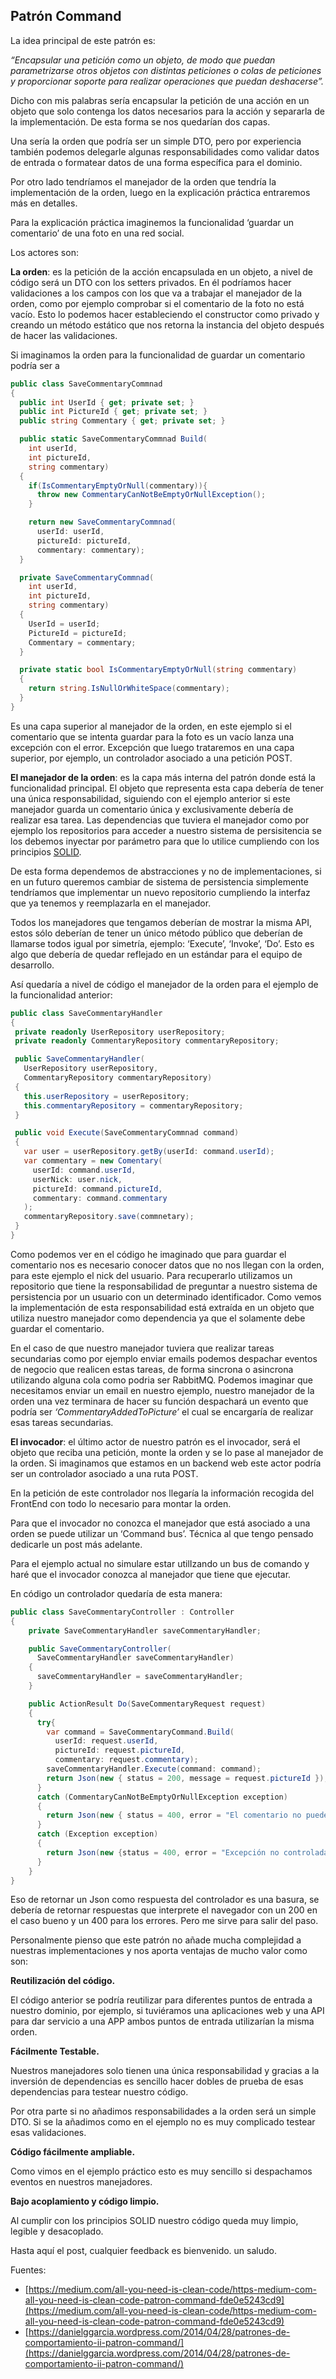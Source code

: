 ## Patrón Command

La idea principal de este patrón es:

_“Encapsular una petición como un objeto, de modo que puedan parametrizarse otros objetos con distintas peticiones o colas de peticiones y proporcionar soporte para realizar operaciones que puedan deshacerse”._

Dicho con mis palabras sería encapsular la petición de una acción en un objeto que solo contenga los datos necesarios para la acción y separarla de la implementación. De esta forma se nos quedarían dos capas.

Una sería la orden que podría ser un simple DTO, pero por experiencia también podemos delegarle algunas responsabilidades como validar datos de entrada o formatear datos de una forma específica para el dominio.

Por otro lado tendríamos el manejador de la orden que tendría la implementación de la orden, luego en la explicación práctica entraremos más en detalles.

Para la explicación práctica imaginemos la funcionalidad ‘guardar un comentario’ de una foto en una red social.

Los actores son:

**La orden**: es la petición de la acción encapsulada en un objeto, a nivel de código será un DTO con los setters privados. En él podríamos hacer validaciones a los campos con los que va a trabajar el manejador de la orden, como por ejemplo comprobar si el comentario de la foto no está vacío. Esto lo podemos hacer estableciendo el constructor como privado y creando un método estático que nos retorna la instancia del objeto después de hacer las validaciones.

Si imaginamos la orden para la funcionalidad de guardar un comentario podría ser a

```csharp
public class SaveCommentaryCommnad
{
  public int UserId { get; private set; }
  public int PictureId { get; private set; }
  public string Commentary { get; private set; }

  public static SaveCommentaryCommnad Build(
    int userId,
    int pictureId,
    string commentary)
  {
    if(IsCommentaryEmptyOrNull(commentary)){
      throw new CommentaryCanNotBeEmptyOrNullException();
    }

    return new SaveCommentaryCommnad(
      userId: userId,
      pictureId: pictureId,
      commentary: commentary);
  }

  private SaveCommentaryCommnad(
    int userId,
    int pictureId,
    string commentary)
  {
    UserId = userId;
    PictureId = pictureId;
    Commentary = commentary;
  }

  private static bool IsCommentaryEmptyOrNull(string commentary)
  {
    return string.IsNullOrWhiteSpace(commentary);
  }
}
```

Es una capa superior al manejador de la orden, en este ejemplo si el comentario que se intenta guardar para la foto es un vacío lanza una excepción con el error. Excepción que luego trataremos en una capa superior, por ejemplo, un controlador asociado a una petición POST.

**El manejador de la orden**: es la capa más interna del patrón donde está la funcionalidad principal. El objeto que representa esta capa debería de tener una única responsabilidad, siguiendo con el ejemplo anterior si este manejador guarda un comentario única y exclusivamente debería de realizar esa tarea. Las dependencias que tuviera el manejador como por ejemplo los repositorios para acceder a nuestro sistema de persisitencia se los debemos inyectar por parámetro para que lo utilice cumpliendo con los principios [SOLID](https://www.genbeta.com/desarrollo/solid-cinco-principios-basicos-de-diseno-de-clases).

De esta forma dependemos de abstracciones y no de implementaciones, si en un futuro queremos cambiar de sistema de persistencia simplemente tendríamos que implementar un nuevo repositorio cumpliendo la interfaz que ya tenemos y reemplazarla en el manejador.

Todos los manejadores que tengamos deberían de mostrar la misma API, estos sólo deberían de tener un único método público que deberían de llamarse todos igual por simetría, ejemplo: ‘Execute’, ‘Invoke’, ‘Do’. Esto es algo que debería de quedar reflejado en un estándar para el equipo de desarrollo.

Así quedaría a nivel de código el manejador de la orden para el ejemplo de la funcionalidad anterior:

```csharp
public class SaveCommentaryHandler
{
 private readonly UserRepository userRepository;
 private readonly CommentaryRepository commentaryRepository;

 public SaveCommentaryHandler(
   UserRepository userRepository,
   CommentaryRepository commentaryRepository)
 {
   this.userRepository = userRepository;
   this.commentaryRepository = commentaryRepository;
 }

 public void Execute(SaveCommentaryCommnad command)
 {
   var user = userRepository.getBy(userId: command.userId);
   var commentary = new Comentary(
     userId: command.userId,
     userNick: user.nick,
     pictureId: command.pictureId,
     commentary: command.commentary
   );
   commentaryRepository.save(commnetary);
 }
}
```

Como podemos ver en el código he imaginado que para guardar el comentario nos es necesario conocer datos que no nos llegan con la orden, para este ejemplo el nick del usuario. Para recuperarlo utilizamos un repositorio que tiene la responsabilidad de preguntar a nuestro sistema de persistencia por un usuario con un determinado identificador. Como vemos la implementación de esta responsabilidad está extraída en un objeto que utiliza nuestro manejador como dependencia ya que el solamente debe guardar el comentario.

En el caso de que nuestro manejador tuviera que realizar tareas secundarias como por ejemplo enviar emails podemos despachar eventos de negocio que realicen estas tareas, de forma sincrona o asincrona utilizando alguna cola como podria ser RabbitMQ. Podemos imaginar que necesitamos enviar un email en nuestro ejemplo, nuestro manejador de la orden una vez terminara de hacer su función despachará un evento que podría ser _‘CommentaryAddedToPicture’_ el cual se encargaría de realizar esas tareas secundarias.

**El invocador**: el último actor de nuestro patrón es el invocador, será el objeto que reciba una petición, monte la orden y se lo pase al manejador de la orden. Si imaginamos que estamos en un backend web este actor podría ser un controlador asociado a una ruta POST.

En la petición de este controlador nos llegaría la información recogida del FrontEnd con todo lo necesario para montar la orden.

Para que el invocador no conozca el manejador que está asociado a una orden se puede utilizar un ‘Command bus’. Técnica al que tengo pensado dedicarle un post más adelante.

Para el ejemplo actual no simulare estar utilIzando un bus de comando y haré que el invocador conozca al manejador que tiene que ejecutar.

En código un controlador quedaría de esta manera:

```csharp
public class SaveCommentaryController : Controller
{
    private SaveCommentaryHandler saveCommentaryHandler;

    public SaveCommentaryController(
      SaveCommentaryHandler saveCommentaryHandler)
    {
      saveCommentaryHandler = saveCommentaryHandler;
    }

    public ActionResult Do(SaveCommentaryRequest request)
    {
      try{
        var command = SaveCommentaryCommand.Build(
          userId: request.userId,
          pictureId: request.pictureId,
          commentary: request.commentary);
        saveCommentaryHandler.Execute(command: command);
        return Json(new { status = 200, message = request.pictureId });
      }
      catch (CommentaryCanNotBeEmptyOrNullException exception)
      {
        return Json(new { status = 400, error = "El comentario no puede estar vacío." });
      }
      catch (Exception exception)
      {
        return Json(new {status = 400, error = "Excepción no controlada." });
      }
    }
}
```

Eso de retornar un Json como respuesta del controlador es una basura, se debería de retornar respuestas que interprete el navegador con un 200 en el caso bueno y un 400 para los errores. Pero me sirve para salir del paso.

Personalmente pienso que este patrón no añade mucha complejidad a nuestras implementaciones y nos aporta ventajas de mucho valor como son:

**Reutilización del código.**

El código anterior se podría reutilizar para diferentes puntos de entrada a nuestro dominio, por ejemplo, si tuviéramos una aplicaciones web y una API para dar servicio a una APP ambos puntos de entrada utilizarían la misma orden.

**Fácilmente Testable.**

Nuestros manejadores solo tienen una única responsabilidad y gracias a la inversión de dependencias es sencillo hacer dobles de prueba de esas dependencias para testear nuestro código.

Por otra parte si no añadimos responsabilidades a la orden será un simple DTO. Si se la añadimos como en el ejemplo no es muy complicado testear esas validaciones.

**Código fácilmente ampliable.**

Como vimos en el ejemplo práctico esto es muy sencillo si despachamos eventos en nuestros manejadores.

**Bajo acoplamiento y código limpio.**

Al cumplir con los principios SOLID nuestro código queda muy limpio, legible y desacoplado.

Hasta aquí el post, cualquier feedback es bienvenido. un saludo.

Fuentes:

* [https://medium.com/all-you-need-is-clean-code/https-medium-com-all-you-need-is-clean-code-patron-command-fde0e5243cd9](https://medium.com/all-you-need-is-clean-code/https-medium-com-all-you-need-is-clean-code-patron-command-fde0e5243cd9)
* [https://danielggarcia.wordpress.com/2014/04/28/patrones-de-comportamiento-ii-patron-command/](https://danielggarcia.wordpress.com/2014/04/28/patrones-de-comportamiento-ii-patron-command/)
    